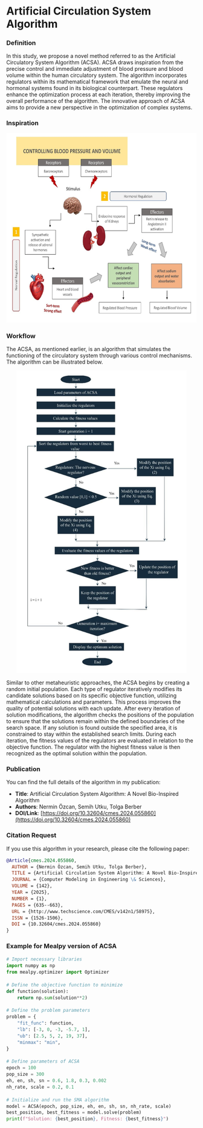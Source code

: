 # Artificial Circulation System Algorithm

### Definition
In this study, we propose a novel method referred to as the Artificial Circulatory System Algorithm (ACSA). ACSA draws inspiration from the precise control and immediate adjustment of blood pressure and blood volume within the human circulatory system. The algorithm incorporates regulators within its mathematical framework that emulate the neural and hormonal systems found in its biological counterpart. These regulators enhance the optimization process at each iteration, thereby improving the overall performance of the algorithm. The innovative approach of ACSA aims to provide a new perspective in the optimization of complex systems.

### Inspiration
<div align="center">
    <img src="https://github.com/Nrmnzcn/ACSA/blob/main/image/Inspiration.jpg" alt="Inspiration" width="700" height="500">
</div>

### Workflow 

The ACSA, as mentioned earlier, is an algorithm that simulates the functioning of the circulatory system through various control mechanisms. The algorithm can be illustrated below. 

<div align="center">
    <img src="https://github.com/Nrmnzcn/ACSA/blob/main/image/Work-flow.jpg" alt="Workflow" width="450" height="800">
</div>

Similar to other metaheuristic approaches, the ACSA begins by creating a random initial population. Each type of regulator iteratively modifies its candidate solutions based on its specific objective function, utilizing mathematical calculations and parameters. This process improves the quality of potential solutions with each update. After every iteration of solution modifications, the algorithm checks the positions of the population to ensure that the solutions remain within the defined boundaries of the search space. If any solution is found outside the specified area, it is constrained to stay within the established search limits. During each iteration, the fitness values of the regulators are evaluated in relation to the objective function. The regulator with the highest fitness value is then recognized as the optimal solution within the population.

### Publication

You can find the full details of the algorithm in my publication:

- **Title**: Artificial Circulation System Algorithm: A Novel Bio-Inspired Algorithm
- **Authors**: Nermin Özcan, Semih Utku, Tolga Berber
- **DOI/Link**: [https://doi.org/10.32604/cmes.2024.055860](https://doi.org/10.32604/cmes.2024.055860)


### Citation Request

If you use this algorithm in your research, please cite the following paper:

```bibtex
@Article{cmes.2024.055860,
  AUTHOR = {Nermin Özcan, Semih Utku, Tolga Berber},
  TITLE = {Artificial Circulation System Algorithm: A Novel Bio-Inspired Algorithm},
  JOURNAL = {Computer Modeling in Engineering \& Sciences},
  VOLUME = {142},
  YEAR = {2025},
  NUMBER = {1},
  PAGES = {635--663},
  URL = {http://www.techscience.com/CMES/v142n1/58975},
  ISSN = {1526-1506},
  DOI = {10.32604/cmes.2024.055860}
}

```

### Example for Mealpy version of ACSA

```python
# Import necessary libraries
import numpy as np
from mealpy.optimizer import Optimizer

# Define the objective function to minimize
def function(solution):
    return np.sum(solution**2)

# Define the problem parameters
problem = {
    "fit_func": function,
    "lb": [-3, 0, -3, -5.7, 1],
    "ub": [2.5, 5, 2, 19, 37],
    "minmax": "min",
}

# Define parameters of ACSA
epoch = 100
pop_size = 300
eh, en, sh, sn = 0.6, 1.8, 0.3, 0.002
nh_rate, scale = 0.2, 0.1

# Initialize and run the SMA algorithm
model = ACSA(epoch, pop_size, eh, en, sh, sn, nh_rate, scale)
best_position, best_fitness = model.solve(problem)
print(f"Solution: {best_position}, Fitness: {best_fitness}")
```

